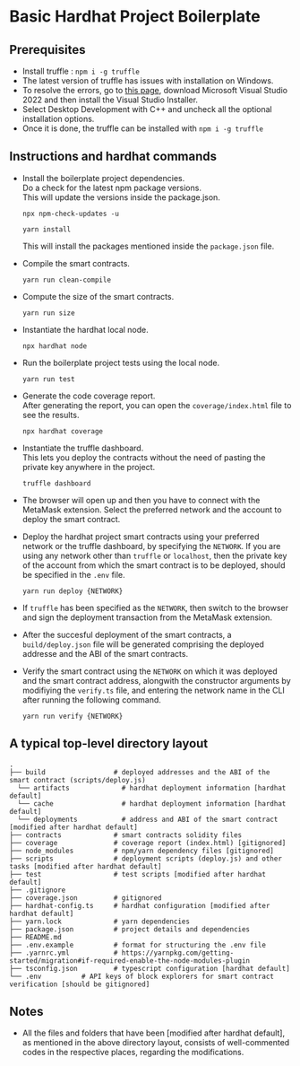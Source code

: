# Basic Hardhat Project Boilerplate

## Prerequisites

- Install truffle : `npm i -g truffle`
- The latest version of truffle has issues with installation on Windows.
- To resolve the errors, go to [this page](https://visualstudio.microsoft.com/thank-you-downloading-visual-studio/?sku=Community&channel=Release&version=VS2022&source=VSLandingPage&cid=2030&passive=false), download Microsoft Visual Studio 2022 and then install the Visual Studio Installer.
- Select Desktop Development with C++ and uncheck all the optional installation options.
- Once it is done, the truffle can be installed with `npm i -g truffle`

## Instructions and hardhat commands

- Install the boilerplate project dependencies. \
  Do a check for the latest npm package versions. \
  This will update the versions inside the package.json.

  ```shell
  npx npm-check-updates -u
  ```

  ```shell
  yarn install
  ```

  This will install the packages mentioned inside the `package.json` file.

- Compile the smart contracts.

  ```shell
  yarn run clean-compile
  ```

- Compute the size of the smart contracts.

  ```shell
  yarn run size
  ```

- Instantiate the hardhat local node.

  ```shell
  npx hardhat node
  ```

- Run the boilerplate project tests using the local node.

  ```shell
  yarn run test
  ```

- Generate the code coverage report. \
  After generating the report, you can open the `coverage/index.html` file to see the results.

  ```shell
  npx hardhat coverage
  ```

- Instantiate the truffle dashboard. \
  This lets you deploy the contracts without the need of pasting the private key anywhere in the project.

  ```shell
  truffle dashboard
  ```

- The browser will open up and then you have to connect with the MetaMask extension. Select the preferred network and the account to deploy the smart contract.

- Deploy the hardhat project smart contracts using your preferred network or the truffle dashboard, by specifying the `NETWORK`. If you are using any network other than `truffle` or `localhost`, then the private key of the account from which the smart contract is to be deployed, should be specified in the `.env` file.

  ```shell
  yarn run deploy {NETWORK}
  ```

- If `truffle` has been specified as the `NETWORK`, then switch to the browser and sign the deployment transaction from the MetaMask extension.

- After the succesful deployment of the smart contracts, a `build/deploy.json` file will be generated comprising the deployed addresse and the ABI of the smart contracts.

- Verify the smart contract using the `NETWORK` on which it was deployed and the smart contract address, alongwith the constructor arguments by modifiying the `verify.ts` file, and entering the network name in the CLI after running the following command.

  ```shell
  yarn run verify {NETWORK}
  ```

## A typical top-level directory layout

```shell
.
├── build                 # deployed addresses and the ABI of the smart contract (scripts/deploy.js)
  └── artifacts             # hardhat deployment information [hardhat default]
  └── cache                 # hardhat deployment information [hardhat default]
  └── deployments           # address and ABI of the smart contract [modified after hardhat default]
├── contracts             # smart contracts solidity files
├── coverage              # coverage report (index.html) [gitignored]
├── node_modules          # npm/yarn dependency files [gitignored]
├── scripts               # deployment scripts (deploy.js) and other tasks [modified after hardhat default]
├── test                  # test scripts [modified after hardhat default]
├── .gitignore
├── coverage.json         # gitignored
├── hardhat-config.ts     # hardhat configuration [modified after hardhat default]
├── yarn.lock             # yarn dependencies
├── package.json          # project details and dependencies
├── README.md
├── .env.example          # format for structuring the .env file
├── .yarnrc.yml           # https://yarnpkg.com/getting-started/migration#if-required-enable-the-node-modules-plugin
├── tsconfig.json         # typescript configuration [hardhat default]
└── .env          # API keys of block explorers for smart contract verification [should be gitignored]
```

## Notes

- All the files and folders that have been [modified after hardhat default], as mentioned in the above directory layout, consists of well-commented codes in the respective places, regarding the modifications.
